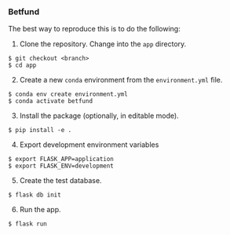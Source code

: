 ### Betfund

The best way to reproduce this is to do the following:

1. Clone the repository. Change into the `app` directory.

```
$ git checkout <branch>
$ cd app
```


2. Create a new `conda` environment from the `environment.yml` file.

```
$ conda env create environment.yml
$ conda activate betfund
```

3. Install the package (optionally, in editable mode).

```
$ pip install -e .
```

4. Export development environment variables

```
$ export FLASK_APP=application
$ export FLASK_ENV=development
```

5. Create the test database.

```
$ flask db init
```

6. Run the app.

```
$ flask run
```

